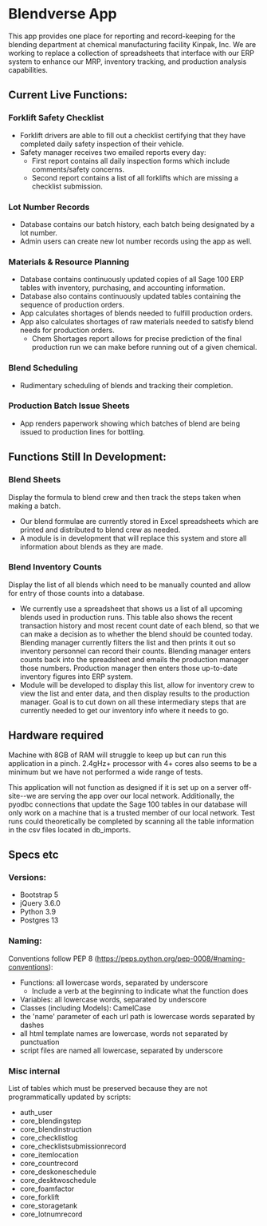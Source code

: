 # Blendverse App 

This app provides one place for reporting and record-keeping for the blending department at chemical manufacturing facility Kinpak, Inc. We are working to replace a collection of spreadsheets that interface with our ERP system to enhance our MRP, inventory tracking, and production analysis capabilities.



## Current Live Functions:

### Forklift Safety Checklist 
 - Forklift drivers are able to fill out a checklist certifying that they have completed daily safety inspection of their vehicle.
 - Safety manager receives two emailed reports every day:
    - First report contains all daily inspection forms which include comments/safety concerns.
    - Second report contains a list of all forklifts which are missing a checklist submission.

### Lot Number Records 
 - Database contains our batch history, each batch being designated by a lot number.
 - Admin users can create new lot number records using the app as well. 

### Materials & Resource Planning
 - Database contains continuously updated copies of all Sage 100 ERP tables with inventory, purchasing, and accounting information.
 - Database also contains continuously updated tables containing the sequence of production orders.
 - App calculates shortages of blends needed to fulfill production orders.
 - App also calculates shortages of raw materials needed to satisfy blend needs for production orders.
     - Chem Shortages report allows for precise prediction of the final production run we can make before running out of a given chemical.

### Blend Scheduling 
 - Rudimentary scheduling of blends and tracking their completion.

### Production Batch Issue Sheets 
 - App renders paperwork showing which batches of blend are being issued to production lines for bottling. 



## Functions Still In Development:

### Blend Sheets
Display the formula to blend crew and then track the steps taken when making a batch. 
 - Our blend formulae are currently stored in Excel spreadsheets which are printed and distributed to blend crew as needed. 
 - A module is in development that will replace this system and store all information about blends as they are made.

### Blend Inventory Counts
Display the list of all blends which need to be manually counted and allow for entry of those counts into a database.  
 - We currently use a spreadsheet that shows us a list of all upcoming blends used in production runs. This table also shows the recent transaction history and most recent count date of each blend, so that we can make a decision as to whether the blend should be counted today. Blending manager currently filters the list and then prints it out so inventory personnel can record their counts. Blending manager enters counts back into the spreadsheet and emails the production manager those numbers. Production manager then enters those up-to-date inventory figures into ERP system.
 - Module will be developed to display this list, allow for inventory crew to view the list and enter data, and then display results to the production manager. Goal is to cut down on all these intermediary steps that are currently needed to get our inventory info where it needs to go. 










## Hardware required

Machine with 8GB of RAM will struggle to keep up but can run this application in a pinch. 2.4gHz+ processor with 4+ cores also seems to be a minimum but we have not performed a wide range of tests.

This application will not function as designed if it is set up on a server off-site--we are serving the app over our local network. Additionally, the pyodbc connections that update the Sage 100 tables in our database will only work on a machine that is a trusted member of our local network. Test runs could theoretically be completed by scanning all the table information in the csv files located in db_imports. 



## Specs etc

### Versions:
 - Bootstrap 5
 - jQuery 3.6.0
 - Python 3.9
 - Postgres 13


### Naming:
Conventions follow PEP 8 (https://peps.python.org/pep-0008/#naming-conventions):
 - Functions: all lowercase words, separated by underscore
	- Include a verb at the beginning to indicate what the function does
 - Variables: all lowercase words, separated by underscore
 - Classes (including Models): CamelCase
 - the 'name' parameter of each url path is lowercase words separated by dashes
 - all html template names are lowercase, words not separated by punctuation
 - script files are named all lowercase, separated by underscore



### Misc internal 


List of tables which must be preserved because they are not programmatically updated by scripts:

 - auth_user
 - core_blendingstep
 - core_blendinstruction
 - core_checklistlog
 - core_checklistsubmissionrecord
 - core_itemlocation
 - core_countrecord
 - core_deskoneschedule
 - core_desktwoschedule
 - core_foamfactor
 - core_forklift
 - core_storagetank
 - core_lotnumrecord